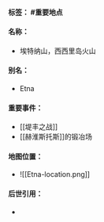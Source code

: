 #### 标签： #重要地点
#### 名称：
- 埃特纳山，西西里岛火山
#### 别名：
- Etna
#### 重要事件：
- [[堤丰之战]]
- [[赫淮斯托斯]]的锻冶场
#### 地图位置：
- ![[Etna-location.png]]
#### 后世引用：
- 